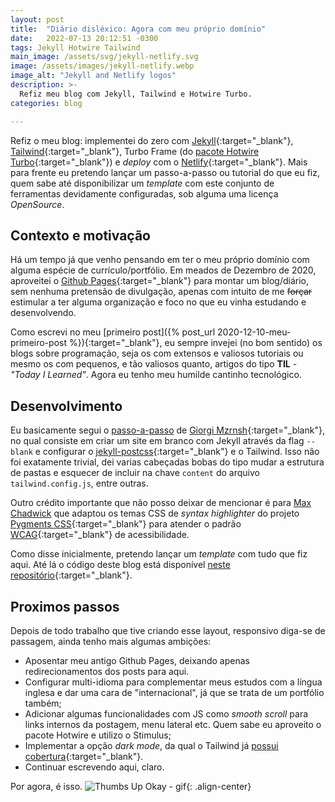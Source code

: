 ```yaml
---
layout: post
title:  "Diário disléxico: Agora com meu próprio domínio"
date:   2022-07-13 20:12:51 -0300
tags: Jekyll Hotwire Tailwind 
main_image: /assets/svg/jekyll-netlify.svg
image: /assets/images/jekyll-netlify.webp
image_alt: "Jekyll and Netlify logos"
description: >-
  Refiz meu blog com Jekyll, Tailwind e Hotwire Turbo.
categories: blog

---
```


Refiz o meu blog: implementei do zero com [Jekyll](https://jekyllrb.com){:target="_blank"},
[Tailwind](https://tailwindcss.com/docs/installation){:target="_blank"}, Turbo Frame (do
[pacote Hotwire Turbo](https://turbo.hotwired.dev/handbook/frames){:target="_blank"}) e *deploy*
com o [Netlify](https://www.netlify.com/blog/2020/04/02/a-step-by-step-guide-jekyll-4.0-on-netlify/){:target="_blank"}.
Mais para frente eu pretendo lançar um passo-a-passo ou tutorial do que eu fiz, quem sabe até
disponibilizar um *template* com este conjunto de ferramentas devidamente configuradas, sob alguma
uma licença *OpenSource*.
<!-- excerpt-end -->

## Contexto e motivação
Há um tempo já que venho pensando em ter o meu próprio domínio com alguma espécie de
currículo/portfólio. Em meados de Dezembro de 2020, aproveitei o [Github Pages](https://pages.github.com/){:target="_blank"}
para montar um blog/diário, sem nenhuma pretensão de divulgação, apenas com intuito de me
~~forçar~~ estimular a ter alguma organização e foco no que eu vinha estudando e desenvolvendo.

Como escrevi no meu [primeiro post]({% post_url 2020-12-10-meu-primeiro-post %}){:target="_blank"},
eu sempre invejei (no bom sentido) os blogs sobre programação, seja os com extensos e valiosos
tutoriais ou mesmo os com pequenos, e tão valiosos quanto, artigos do tipo **TIL** -
*"Today I Learned"*. Agora eu tenho meu humilde cantinho tecnológico.

## Desenvolvimento
Eu basicamente segui o
[passo-a-passo](https://mzrn.sh/2022/04/09/starting-a-blank-jekyll-site-with-tailwind-css-in-2022/)
de [Giorgi Mzrnsh](https://twitter.com/mzrnsh){:target="_blank"}, no qual consiste em criar um site
em branco com Jekyll através da flag `--blank` e configurar o
[jekyll-postcss](https://github.com/mhanberg/jekyll-postcss){:target="_blank"} e o Tailwind. Isso
não foi exatamente trivial, dei varias cabeçadas bobas do tipo mudar a estrutura de pastas e
esquecer de incluir na chave `content` do arquivo `tailwind.config.js`, entre outras.

Outro crédito importante que não posso deixar de mencionar é para
[Max Chadwick](https://twitter.com/maxpchadwick) que adaptou os temas CSS de *syntax highlighter*
do projeto [Pygments CSS](https://github.com/richleland/pygments-css){:target="_blank"} para
atender o padrão [WCAG](https://www.w3.org/WAI/WCAG2AA-Conformance){:target="_blank"} de
acessibilidade.

Como disse inicialmente, pretendo lançar um *template* com tudo que fiz aqui. Até lá o código deste
blog está disponível [neste repositório](https://github.com/callmarx/callmarx.dev){:target="_blank"}.

## Proximos passos

Depois de todo trabalho que tive criando esse layout, responsivo diga-se de passagem, ainda tenho
mais algumas ambições:
  - Aposentar meu antigo Github Pages, deixando apenas redirecionamentos dos posts para aqui.
  - Configurar multi-idioma para complementar meus estudos com a língua inglesa e dar uma cara de
    "internacional", já que se trata de um portfólio também;
  - Adicionar algumas funcionalidades com JS como *smooth scroll* para links internos da postagem,
    menu lateral etc. Quem sabe eu aproveito o pacote Hotwire e utilizo o Stimulus;
  - Implementar a opção *dark mode*, da qual o Tailwind já
    [possui cobertura](https://tailwindcss.com/docs/dark-mode){:target="_blank"}.
  - Continuar escrevendo aqui, claro.


Por agora, é isso.
![Thumbs Up Okay - gif](https://c.tenor.com/h3hKmL66_JUAAAAC/thumbs-up-okay.gif){: .align-center}

